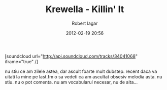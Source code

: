 ﻿---
layout: post
title: Krewella - Killin' It
date: 2012-02-19 20:56
author: "Robert Iagar"
comments: true
tags: [Day to day]
---
[soundcloud url="http://api.soundcloud.com/tracks/34041068" iframe="true" /]

nu stiu ce am zilele astea, dar ascult foarte mult dubstep. recent daca va uitati la mine pe last.fm o sa vedeti ca am ascultat obsesiv melodia asta. nu stiu. nu o pot comenta. nu am vocabularul necesar, nu de alta...
